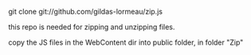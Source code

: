 git clone git://github.com/gildas-lormeau/zip.js

this repo is needed for zipping and unzipping files.

copy the JS files in the WebContent dir into public folder, in folder "Zip"
